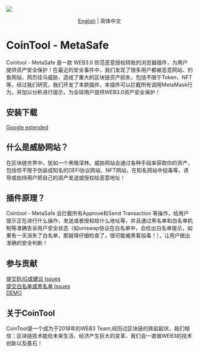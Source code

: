 ![](https://cdn.jsdelivr.net/gh/CoinTool-App/MetaSafe/doc/images/poster1.png)

<p align="center">
<a href="https://github.com/CoinTool-App/MetaSafe">English</a> | 简体中文
</p>

# CoinTool - MetaSafe
Cointool - MetaSafe 是一款 WEB3.0 防范恶意授权转账的浏览器插件，为用户提供资产安全保护！在最近的安全事件中，我们发现了很多用户都被恶意网站、钓鱼网站、网页挂马威胁，造成了重大的区块链资产损失，包括不限于Token、NFT等，经过我们研究，我们开发了本款插件，本插件可以拦截所有调用MetaMask行为，并加以分析进行提示，为全球用户提供WEB3.0资产安全保护！

## 安装下载
[Google extended](https://cointool.app)

## 什么是威胁网站？
在区块链世界中，犹如一个黑暗深林。威胁网站会通过各种手段来获取你的资产，包括但不限于伪装成知名的DEFI协议网站、NFT网站，在知名网站中投毒等，诱导或劫持用户把自己的资产发送或授权给恶意地址！

## 插件原理？
Cointool - MetaSafe 会拦截所有Approve和Send Transaction 等操作，给用户提示正在进行什么操作，发送或者授权给什么地址等，并且通过黑名单和白名单机制等准确告诉用户安全状态（如uniswap协议在白名单中，会给出白名单提示，如果有一天消失了白名单，那就得仔细检查了，很可能被黑客投毒！），让用户做出准确的安全判断！

## 参与贡献

[提交BUG或建议 Issues](https://github.com/CoinTool-App/MetaSafe/issues/new)  
[提交白名单或黑名单 Issues](https://github.com/CoinTool-App/MetaSafe/issues/new)  
[DEMO](https://github.com/CoinTool-App/MetaSafe/issues/2)  

## 关于CoinTool

CoinTool是一个成为于2018年的WEB3 Team,经历过区块链的跌宕起伏，我们相信：区块链技术能给未来生活、经济产生巨大的变革，我们会一直做WEB3的技术创新以及基石！
